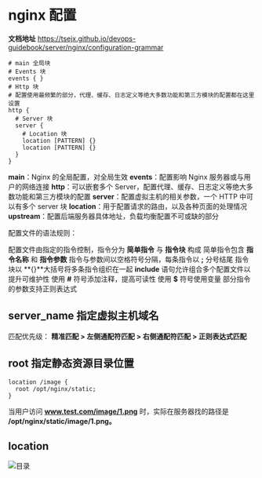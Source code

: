 # nginx 配置

**文档地址** <https://tsejx.github.io/devops-guidebook/server/nginx/configuration-grammar>

```shell
# main 全局块
# Events 块
events { }
# Http 块
# 配置使用最频繁的部分，代理、缓存、日志定义等绝大多数功能和第三方模块的配置都在这里设置
http {
  # Server 块
  server {
    # Location 块
    location [PATTERN] {}
    location [PATTERN] {}
  }
}
```

**main**：Nginx 的全局配置，对全局生效
**events**：配置影响 Nginx 服务器或与用户的网络连接
**http**：可以嵌套多个 Server，配置代理、缓存、日志定义等绝大多数功能和第三方模块的配置
**server**：配置虚拟主机的相关参数，一个 HTTP 中可以有多个 server 块
**location**：用于配置请求的路由，以及各种页面的处理情况
**upstream**：配置后端服务器具体地址，负载均衡配置不可或缺的部分

配置文件的语法规则：

配置文件由指定的指令控制，指令分为 **简单指令** 与 **指令块** 构成
简单指令包含 **指令名称** 和 **指令参数**
指令与参数间以空格符号分隔，每条指令以 **;** 分号结尾
指令块以 **{}**大括号将多条指令组织在一起
**include** 语句允许组合多个配置文件以提升可维护性
使用 **#** 符号添加注释，提高可读性
使用 **$** 符号使用变量
部分指令的参数支持正则表达式

## server_name 指定虚拟主机域名

匹配优先级： **精准匹配 > 左侧通配符匹配 > 右侧通配符匹配 > 正则表达式匹配**

## root 指定静态资源目录位置

```shell
location /image {
  root /opt/nginx/static;
}
```

当用户访问 **www.test.com/image/1.png** 时，实际在服务器找的路径是 **/opt/nginx/static/image/1.png。**

## location

![目录](/public/static/images/other/nginx1.png)
